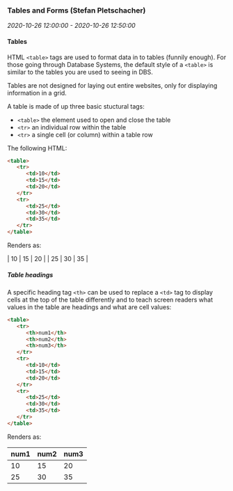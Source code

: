### Tables and Forms (Stefan Pletschacher)

_2020-10-26 12:00:00 - 2020-10-26 12:50:00_

#### Tables

HTML `<table>` tags are used to format data in to tables (funnily enough). For those going through Database Systems, the default style of a `<table>` is similar to the tables you are used to seeing in DBS.

Tables are not designed for laying out entire websites, only for displaying information in a grid.

A table is made of up three basic stuctural tags:

* `<table>` the element used to open and close the table
* `<tr>` an individual row within the table
* `<tr>` a single cell (or column) within a table row

The following HTML:

```html
<table>
   <tr>
      <td>10</td>
      <td>15</td>
      <td>20</td>
   </tr>
   <tr>
      <td>25</td>
      <td>30</td>
      <td>35</td>
   </tr>
</table>
```

Renders as:

| 10 | 15 | 20 |
| 25 | 30 | 35 |

##### Table headings

A specific heading tag `<th>` can be used to replace a `<td>` tag to display cells at the top of the table differently and to teach screen readers what values in the table are headings and what are cell values:

```html
<table>
   <tr>
      <th>num1</th>
      <th>num2</th>
      <th>num3</th>
   </tr>
   <tr>
      <td>10</td>
      <td>15</td>
      <td>20</td>
   </tr>
   <tr>
      <td>25</td>
      <td>30</td>
      <td>35</td>
   </tr>
</table>
```

Renders as:

| num1 | num2 | num3 |
|---|---|---|
| 10 | 15 | 20 |
| 25 | 30 | 35 |
